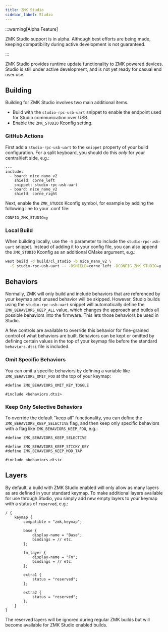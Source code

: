 ```yaml
---
title: ZMK Studio
sidebar_label: Studio
---
```


:::warning[Alpha Feature]

ZMK Studio support is in alpha. Although best efforts are being made, keeping compatibility during active development is not guaranteed.

:::

ZMK Studio provides runtime update functionality to ZMK powered devices. Studio is still under active development, and is not yet ready for casual end user use.

## Building

Building for ZMK Studio involves two main additional items.

- Build with the `studio-rpc-usb-uart` snippet to enable the endpoint used for Studio communication over USB.
- Enable the `ZMK_STUDIO` Kconfig setting.

### GitHub Actions

First add a `studio-rpc-usb-uart` to the `snippet` property of your build configuration. For a split keyboard, you should do this _only_ for your central/left side, e.g.:

```
---
include:
  - board: nice_nano_v2
    shield: corne_left
    snippet: studio-rpc-usb-uart
  - board: nice_nano_v2
    shield: corne_right
```

Next, enable the `ZMK_STUDIO` Kconfig symbol, for example by adding the following line to your .conf file:

```
CONFIG_ZMK_STUDIO=y
```

### Local Build

When building locally, use the `-S` parameter to include the `studio-rpc-usb-uart` snippet. Instead of adding it to your config file, you can also append the `ZMK_STUDIO` Kconfig as an additional CMake argument, e.g.:

```bash
west build -d build/cl_studio -b nice_nano_v2 \
  -S studio-rpc-usb-uart -- -DSHIELD=corne_left -DCONFIG_ZMK_STUDIO=y
```

## Behaviors

Normally, ZMK will only build and include behaviors that are referenced by your keymap and unused behavior will be skipped. However, Studio builds using the `studio-rpc-usb-uart` snippet will automatically define the `ZMK_BEHAVIORS_KEEP_ALL` value, which changes the approach and builds all possible behaviors into the firmware. This lets those behaviors be used in Studio.

A few controls are available to override this behavior for fine-grained control of what behaviors are built. Behaviors can be kept or omitted by defining certain values in the top of your keymap file before the standard `behaviors.dtsi` file is included.

### Omit Specific Behaviors

You can omit a specific behaviors by defining a variable like `ZMK_BEHAVIORS_OMIT_FOO` at the top of your keymap:

```dts
#define ZMK_BEHAVIORS_OMIT_KEY_TOGGLE

#include <behaviors.dtsi>
```

### Keep Only Selective Behaviors

To override the default "keep all" functionality, you can define the `ZMK_BEHAVIORS_KEEP_SELECTIVE` flag, and then keep only specific behaviors with a flag like `ZMK_BEHAVIORS_KEEP_FOO`, e.g.:

```dts
#define ZMK_BEHAVIORS_KEEP_SELECTIVE

#define ZMK_BEHAVIORS_KEEP_STICKY_KEY
#define ZMK_BEHAVIORS_KEEP_MOD_TAP

#include <behaviors.dtsi>
```

## Layers

By default, a build with ZMK Studio enabled will only allow as many layers as are defined in your standard keymap. To make additional layers available for use through Studio, you simply add new empty layers to your keymap with a status of `reserved`, e.g.:

```dts
/ {
    keymap {
        compatible = "zmk,keymap";

        base {
            display-name = "Base";
            bindings = // etc.
        };

        fn_layer {
            display-name = "Fn";
            bindings = // etc.
        };

        extra1 {
            status = "reserved";
        };

        extra2 {
            status = "reserved";
        };
    }
}
```

The reserved layers will be ignored during regular ZMK builds but will become available for ZMK Studio enabled builds.
